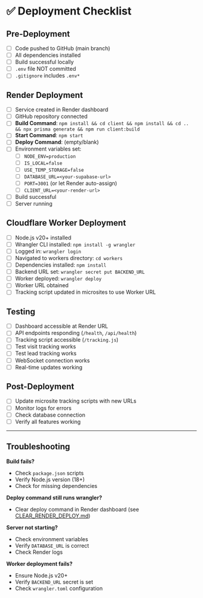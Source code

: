 # ✅ Deployment Checklist

## Pre-Deployment

- [ ] Code pushed to GitHub (main branch)
- [ ] All dependencies installed
- [ ] Build successful locally
- [ ] `.env` file NOT committed
- [ ] `.gitignore` includes `.env*`

## Render Deployment

- [ ] Service created in Render dashboard
- [ ] GitHub repository connected
- [ ] **Build Command**: `npm install && cd client && npm install && cd .. && npx prisma generate && npm run client:build`
- [ ] **Start Command**: `npm start`
- [ ] **Deploy Command**: (empty/blank)
- [ ] Environment variables set:
  - [ ] `NODE_ENV=production`
  - [ ] `IS_LOCAL=false`
  - [ ] `USE_TEMP_STORAGE=false`
  - [ ] `DATABASE_URL=<your-supabase-url>`
  - [ ] `PORT=3001` (or let Render auto-assign)
  - [ ] `CLIENT_URL=<your-render-url>`
- [ ] Build successful
- [ ] Server running

## Cloudflare Worker Deployment

- [ ] Node.js v20+ installed
- [ ] Wrangler CLI installed: `npm install -g wrangler`
- [ ] Logged in: `wrangler login`
- [ ] Navigated to workers directory: `cd workers`
- [ ] Dependencies installed: `npm install`
- [ ] Backend URL set: `wrangler secret put BACKEND_URL`
- [ ] Worker deployed: `wrangler deploy`
- [ ] Worker URL obtained
- [ ] Tracking script updated in microsites to use Worker URL

## Testing

- [ ] Dashboard accessible at Render URL
- [ ] API endpoints responding (`/health`, `/api/health`)
- [ ] Tracking script accessible (`/tracking.js`)
- [ ] Test visit tracking works
- [ ] Test lead tracking works
- [ ] WebSocket connection works
- [ ] Real-time updates working

## Post-Deployment

- [ ] Update microsite tracking scripts with new URLs
- [ ] Monitor logs for errors
- [ ] Check database connection
- [ ] Verify all features working

---

## Troubleshooting

**Build fails?**
- Check `package.json` scripts
- Verify Node.js version (18+)
- Check for missing dependencies

**Deploy command still runs wrangler?**
- Clear deploy command in Render dashboard (see [CLEAR_RENDER_DEPLOY.md](./CLEAR_RENDER_DEPLOY.md))

**Server not starting?**
- Check environment variables
- Verify `DATABASE_URL` is correct
- Check Render logs

**Worker deployment fails?**
- Ensure Node.js v20+
- Verify `BACKEND_URL` secret is set
- Check `wrangler.toml` configuration

